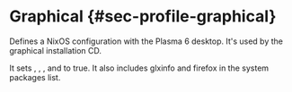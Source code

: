 # Graphical {#sec-profile-graphical}

Defines a NixOS configuration with the Plasma 6 desktop. It's used by the
graphical installation CD.

It sets [](#opt-services.xserver.enable),
[](#opt-services.displayManager.sddm.enable),
[](#opt-services.desktopManager.plasma6.enable),
and [](#opt-services.libinput.enable) to true. It also
includes glxinfo and firefox in the system packages list.
